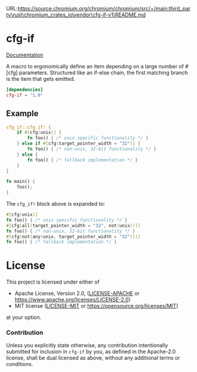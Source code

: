 URL:https://source.chromium.org/chromium/chromium/src/+/main:third_party\rust\chromium_crates_io\vendor\cfg-if-v1\README.md
# cfg-if

[Documentation](https://docs.rs/cfg-if)

A macro to ergonomically define an item depending on a large number of #[cfg]
parameters. Structured like an if-else chain, the first matching branch is the
item that gets emitted.

```toml
[dependencies]
cfg-if = "1.0"
```

## Example

```rust
cfg_if::cfg_if! {
    if #[cfg(unix)] {
        fn foo() { /* unix specific functionality */ }
    } else if #[cfg(target_pointer_width = "32")] {
        fn foo() { /* non-unix, 32-bit functionality */ }
    } else {
        fn foo() { /* fallback implementation */ }
    }
}

fn main() {
    foo();
}
```
The `cfg_if!` block above is expanded to:
```rust
#[cfg(unix)]
fn foo() { /* unix specific functionality */ }
#[cfg(all(target_pointer_width = "32", not(unix)))]
fn foo() { /* non-unix, 32-bit functionality */ }
#[cfg(not(any(unix, target_pointer_width = "32")))]
fn foo() { /* fallback implementation */ }
```

# License

This project is licensed under either of

 * Apache License, Version 2.0, ([LICENSE-APACHE](LICENSE-APACHE) or
   https://www.apache.org/licenses/LICENSE-2.0)
 * MIT license ([LICENSE-MIT](LICENSE-MIT) or
   https://opensource.org/licenses/MIT)

at your option.

### Contribution

Unless you explicitly state otherwise, any contribution intentionally submitted
for inclusion in `cfg-if` by you, as defined in the Apache-2.0 license, shall be
dual licensed as above, without any additional terms or conditions.
